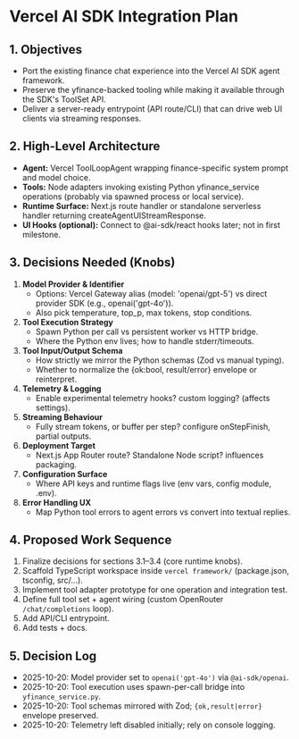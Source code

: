 ﻿# Vercel AI SDK Integration Plan

## 1. Objectives
- Port the existing finance chat experience into the Vercel AI SDK agent framework.
- Preserve the yfinance-backed tooling while making it available through the SDK's ToolSet API.
- Deliver a server-ready entrypoint (API route/CLI) that can drive web UI clients via streaming responses.

## 2. High-Level Architecture
- **Agent:** Vercel ToolLoopAgent wrapping finance-specific system prompt and model choice.
- **Tools:** Node adapters invoking existing Python yfinance_service operations (probably via spawned process or local service).
- **Runtime Surface:** Next.js route handler or standalone serverless handler returning createAgentUIStreamResponse.
- **UI Hooks (optional):** Connect to @ai-sdk/react hooks later; not in first milestone.

## 3. Decisions Needed (Knobs)
1. **Model Provider & Identifier**
   - Options: Vercel Gateway alias (model: 'openai/gpt-5') vs direct provider SDK (e.g., openai('gpt-4o')).
   - Also pick temperature, top_p, max tokens, stop conditions.
2. **Tool Execution Strategy**
   - Spawn Python per call vs persistent worker vs HTTP bridge.
   - Where the Python env lives; how to handle stderr/timeouts.
3. **Tool Input/Output Schema**
   - How strictly we mirror the Python schemas (Zod vs manual typing).
   - Whether to normalize the {ok:bool, result/error} envelope or reinterpret.
4. **Telemetry & Logging**
   - Enable experimental telemetry hooks? custom logging? (affects settings).
5. **Streaming Behaviour**
   - Fully stream tokens, or buffer per step? configure onStepFinish, partial outputs.
6. **Deployment Target**
   - Next.js App Router route? Standalone Node script? influences packaging.
7. **Configuration Surface**
   - Where API keys and runtime flags live (env vars, config module, .env).
8. **Error Handling UX**
   - Map Python tool errors to agent errors vs convert into textual replies.

## 4. Proposed Work Sequence
1. Finalize decisions for sections 3.1–3.4 (core runtime knobs).
2. Scaffold TypeScript workspace inside `vercel framework/` (package.json, tsconfig, src/...).
3. Implement tool adapter prototype for one operation and integration test.
4. Define full tool set + agent wiring (custom OpenRouter `/chat/completions` loop).
5. Add API/CLI entrypoint.
6. Add tests + docs.

## 5. Decision Log
- 2025-10-20: Model provider set to `openai('gpt-4o')` via `@ai-sdk/openai`.
- 2025-10-20: Tool execution uses spawn-per-call bridge into `yfinance_service.py`.
- 2025-10-20: Tool schemas mirrored with Zod; `{ok,result|error}` envelope preserved.
- 2025-10-20: Telemetry left disabled initially; rely on console logging.

